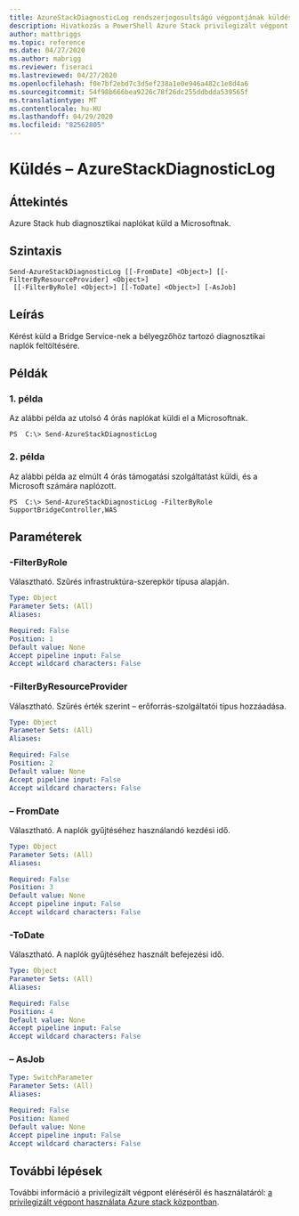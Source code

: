 ```yaml
---
title: AzureStackDiagnosticLog rendszerjogosultságú végpontjának küldése Azure Stack hubhoz
description: Hivatkozás a PowerShell Azure Stack privilegizált végpont – Send-AzureStackDiagnosticLog
author: mattbriggs
ms.topic: reference
ms.date: 04/27/2020
ms.author: mabrigg
ms.reviewer: fiseraci
ms.lastreviewed: 04/27/2020
ms.openlocfilehash: f0e7bf2ebd7c3d5ef238a1e0e946a482c1e8d4a6
ms.sourcegitcommit: 54f98b666bea9226c78f26dc255ddbdda539565f
ms.translationtype: MT
ms.contentlocale: hu-HU
ms.lasthandoff: 04/29/2020
ms.locfileid: "82562805"
---
```

# <a name="send-azurestackdiagnosticlog"></a>Küldés – AzureStackDiagnosticLog

## <a name="synopsis"></a>Áttekintés
Azure Stack hub diagnosztikai naplókat küld a Microsoftnak.

## <a name="syntax"></a>Szintaxis

```
Send-AzureStackDiagnosticLog [[-FromDate] <Object>] [[-FilterByResourceProvider] <Object>]
 [[-FilterByRole] <Object>] [[-ToDate] <Object>] [-AsJob]
```

## <a name="description"></a>Leírás
Kérést küld a Bridge Service-nek a bélyegzőhöz tartozó diagnosztikai naplók feltöltésére.

## <a name="examples"></a>Példák

### <a name="example-1"></a>1. példa

Az alábbi példa az utolsó 4 órás naplókat küldi el a Microsoftnak.

```
PS  C:\> Send-AzureStackDiagnosticLog
```

### <a name="example-2"></a>2. példa
Az alábbi példa az elmúlt 4 órás támogatási szolgáltatást küldi, és a Microsoft számára naplózott.
```
PS  C:\> Send-AzureStackDiagnosticLog -FilterByRole SupportBridgeController,WAS
```

## <a name="parameters"></a>Paraméterek

### <a name="-filterbyrole"></a>-FilterByRole
Választható.
Szűrés infrastruktúra-szerepkör típusa alapján.

```yaml
Type: Object
Parameter Sets: (All)
Aliases:

Required: False
Position: 1
Default value: None
Accept pipeline input: False
Accept wildcard characters: False
```

### <a name="-filterbyresourceprovider"></a>-FilterByResourceProvider
Választható.
Szűrés érték szerint – erőforrás-szolgáltatói típus hozzáadása.

```yaml
Type: Object
Parameter Sets: (All)
Aliases:

Required: False
Position: 2
Default value: None
Accept pipeline input: False
Accept wildcard characters: False
```

### <a name="-fromdate"></a>– FromDate
Választható.
A naplók gyűjtéséhez használandó kezdési idő.

```yaml
Type: Object
Parameter Sets: (All)
Aliases:

Required: False
Position: 3
Default value: None
Accept pipeline input: False
Accept wildcard characters: False
```

### <a name="-todate"></a>-ToDate
Választható.
A naplók gyűjtéséhez használt befejezési idő.

```yaml
Type: Object
Parameter Sets: (All)
Aliases:

Required: False
Position: 4
Default value: None
Accept pipeline input: False
Accept wildcard characters: False
```

### <a name="-asjob"></a>– AsJob


```yaml
Type: SwitchParameter
Parameter Sets: (All)
Aliases:

Required: False
Position: Named
Default value: None
Accept pipeline input: False
Accept wildcard characters: False
```

## <a name="next-steps"></a>További lépések

További információ a privilegizált végpont eléréséről és használatáról: [a privilegizált végpont használata Azure stack központban](https://docs.microsoft.com/azure-stack/operator/azure-stack-privileged-endpoint).